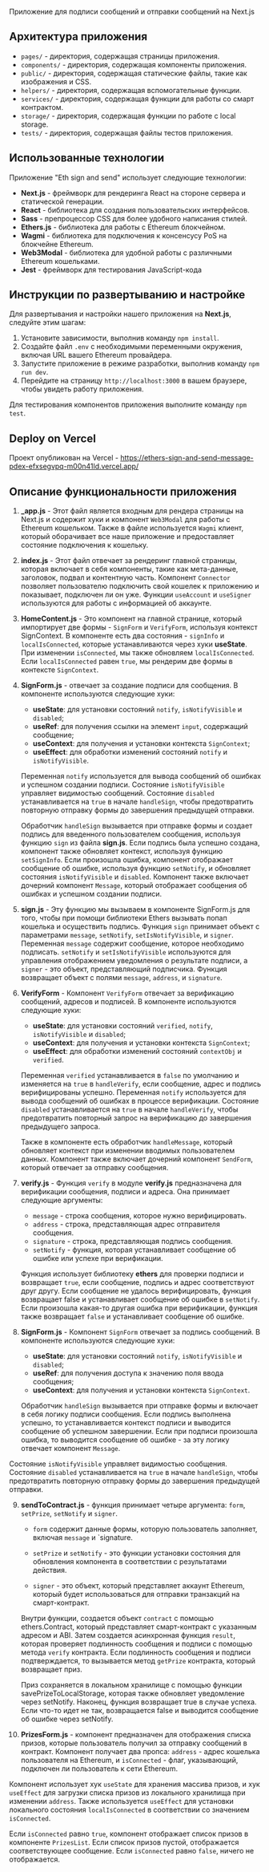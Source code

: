 Приложение для подписи сообщений и отправки сообщений на Next.js

## Архитектура приложения

- `pages/` - директория, содержащая страницы приложения.
- `components/` - директория, содержащая компоненты приложения.
- `public/` - директория, содержащая статические файлы, такие как изображения и CSS.
- `helpers/` - директория, содержащая вспомогательные функции.
- `services/` - директория, содержащая функции для работы со смарт контрактом.
- `storage/` - директория, содержащая функции по работе с local storage.
- `tests/` - директория, содержащая файлы тестов приложения.

## Использованные технологии

Приложение "Eth sign and send" использует следующие технологии:
- **Next.js** - фреймворк для рендеринга React на стороне сервера и статической генерации.
- **React** - библиотека для создания пользовательских интерфейсов.
- **Sass** - препроцессор CSS для более удобного написания стилей.
- **Ethers.js** - библиотека для работы с Ethereum блокчейном.
- **Wagmi** - библиотека для подключения к консенсусу PoS на блокчейне Ethereum.
- **Web3Modal** - библиотека для удобной работы с различными Ethereum кошельками.
- **Jest** - фреймворк для тестирования JavaScript-кода

## Инструкции по развертыванию и настройке

Для развертывания и настройки нашего приложения на **Next.js**, следуйте этим шагам:

1. Установите зависимости, выполнив команду `npm install`.
2. Создайте файл `.env` с необходимыми переменными окружения, включая URL вашего Ethereum провайдера.
3. Запустите приложение в режиме разработки, выполнив команду `npm run dev`.
4. Перейдите на страницу `http://localhost:3000` в вашем браузере, чтобы увидеть работу приложения.

Для тестирования компонентов приложения выполните команду `npm test`.

## Deploy on Vercel

Проект опубликован на Vercel - https://ethers-sign-and-send-message-pdex-efxsegvpq-m00n41ld.vercel.app/

## Описание функциональности приложения

1. **_app.js** - Этот файл является входным для рендера страницы на Next.js и содержит хуки и компонент `Web3Modal` для работы с Ethereum кошельком. Также в файле используется `Wagmi` клиент, который оборачивает все наше приложение и предоставляет состояние подключения к кошельку.


2. **index.js** - Этот файл отвечает за рендеринг главной страницы, которая включает в себя компоненты, такие как мета-данные, заголовок, подвал и контентную часть. Компонент `Connector` позволяет пользователю подключить свой кошелек к приложению и показывает, подключен ли он уже. Функции `useAccount` и `useSigner` используются для работы с информацией об аккаунте.


3. **HomeContent.js** - Это компонент на главной странице, который импортирует две формы - `SignForm` и `VerifyForm`, используя контекст SignContext. В компоненте есть два состояния - `signInfo` и `localIsConnected`, которые устанавливаются через хуки **useState**. При изменении `isConnected`, мы также обновляем `localIsConnected`. Если `localIsConnected` равен `true`, мы рендерим две формы в контексте `SignContext`.


4. **SignForm.js** - отвечает за создание подписи для сообщения. В компоненте используются следующие хуки:

    - **useState**: для установки состояний `notify`, `isNotifyVisible` и `disabled`;
    - **useRef**: для получения ссылки на элемент `input`, содержащий сообщение;
    - **useContext**: для получения и установки контекста `SignContext`;
    - **useEffect**: для обработки изменений состояний `notify` и `isNotifyVisible`.

    Переменная `notify` используется для вывода сообщений об ошибках и успешном создании подписи. Состояние `isNotifyVisible` управляет видимостью сообщений. Состояние `disabled` устанавливается на `true` в начале `handleSign`, чтобы предотвратить повторную отправку формы до завершения предыдущей отправки.

    Обработчик `handleSign` вызывается при отправке формы и создает подпись для введенного пользователем сообщения, используя функцию `sign` из файла **sign.js**. Если подпись была успешно создана, компонент также обновляет контекст, используя функцию `setSignInfo`. Если произошла ошибка, компонент отображает сообщение об ошибке, используя функцию `setNotify`, и обновляет состояния `isNotifyVisible` и `disabled`. Компонент также включает дочерний компонент `Message`, который отображает сообщения об ошибках и успешном создании подписи.


5. **sign.js** - Эту функцию мы вызываем в компоненте SignForm.js для того, чтобы при помощи библиотеки Ethers вызывать попап кошелька и осуществить подпись. Функция `sign` принимает объект с параметрами `message`, `setNotify`, `setIsNotifyVisible`, и `signer`. Переменная `message` содержит сообщение, которое необходимо подписать. `setNotify` и `setIsNotifyVisible` используются для управления отображением уведомления о результате подписи, а `signer` - это объект, представляющий подписчика. Функция возвращает объект с полями `message`, `address`, и `signature`.


6. **VerifyForm** - Компонент `VerifyForm` отвечает за верификацию сообщений, адресов и подписей. В компоненте используются следующие хуки:

   - **useState**: для установки состояний `verified`, `notify`, `isNotifyVisible` и `disabled`;
   - **useContext**: для получения и установки контекста `SignContext`;
   - **useEffect**: для обработки изменений состояний `contextObj` и `verified`.

   Переменная `verified` устанавливается в `false` по умолчанию и изменяется на `true` в `handleVerify`, если сообщение, адрес и подпись верифицированы успешно. Переменная `notify` используется для вывода сообщений об ошибках в процессе верификации. Состояние `disabled` устанавливается на `true` в начале `handleVerify`, чтобы предотвратить повторный запрос на верификацию до завершения предыдущего запроса.

   Также в компоненте есть обработчик `handleMessage`, который обновляет контекст при изменении вводимых пользователем данных. Компонент также включает дочерний компонент `SendForm`, который отвечает за отправку сообщения.


7. **verify.js** - Функция `verify` в модуле **verify.js** предназначена для верификации сообщения, подписи и адреса. Она принимает следующие аргументы:

   - `message` - строка сообщения, которое нужно верифицировать.
   - `address` - строка, представляющая адрес отправителя сообщения.
   - `signature` - строка, представляющая подпись сообщения.
   - `setNotify` - функция, которая устанавливает сообщение об ошибке или успехе при верификации.

   Функция использует библиотеку **ethers** для проверки подписи и возвращает `true`, если сообщение, подпись и адрес соответствуют друг другу. Если сообщение не удалось верифицировать, функция возвращает false и устанавливает сообщение об ошибке в `setNotify`. Если произошла какая-то другая ошибка при верификации, функция также возвращает `false` и устанавливает сообщение об ошибке.

8. **SignForm.js** - Компонент `SignForm` отвечает за подпись сообщений. В компоненте используются следующие хуки:

   - **useState**: для установки состояний `notify`, `isNotifyVisible` и `disabled`;
   - **useRef**: для получения доступа к значению поля ввода сообщения;
   - **useContext**: для получения и установки контекста `SignContext`.

   Обработчик `handleSign` вызывается при отправке формы и включает в себя логику подписи сообщения. Если подпись выполнена успешно, то устанавливается контекст подписи и выводится сообщение об успешном завершении. Если при подписи произошла ошибка, то выводится сообщение об ошибке - за эту логику отвечает компонент `Message`.

Состояние `isNotifyVisible` управляет видимостью сообщения. Состояние `disabled` устанавливается на `true` в начале `handleSign`, чтобы предотвратить повторную отправку формы до завершения предыдущей отправки.


9. **sendToContract.js** - функция принимает четыре аргумента: `form`, `setPrize`, `setNotify` и `signer`.

   - `form` содержит данные формы, которую пользователь заполняет, включая `message` и `signature.

   - `setPrize` и `setNotify` - это функции установки состояния для обновления компонента в соответствии с результатами действия.

   - `signer` - это объект, который представляет аккаунт Ethereum, который будет использоваться для отправки транзакций на смарт-контракт.

   Внутри функции, создается объект `contract` с помощью ethers.Contract, который представляет смарт-контракт с указанным адресом и ABI.
Затем создается асинхронная функция `result`, которая проверяет подлинность сообщения и подписи с помощью метода `verify` контракта.
Если подлинность сообщения и подписи подтверждается, то вызывается метод `getPrize` контракта, который возвращает приз.

   Приз сохраняется в локальном хранилище с помощью функции savePrizeToLocalStorage, которая также обновляет уведомление через setNotify.
Наконец, функция возвращает true в случае успеха. Если что-то идет не так, возвращается false и выводится сообщение об ошибке через setNotify.

10. **PrizesForm.js** - компонент предназначен для отображения списка призов, которые пользователь получил за отправку сообщений в контракт. Компонент получает два пропса: `address` - адрес кошелька пользователя на Ethereum, и `isConnected` - флаг, указывающий, подключен ли пользователь к сети Ethereum.

   Компонент использует хук `useState` для хранения массива призов, и хук `useEffect` для загрузки списка призов из локального хранилища при изменении `address`. Также используется `useEffect` для установки локального состояния `localIsConnected` в соответствии со значением `isConnected`.

   Если `isConnected` равно `true`, компонент отображает список призов в компоненте `PrizesList`. Если список призов пустой, отображается соответствующее сообщение. Если `isConnected` равно `false`, ничего не отображается.
